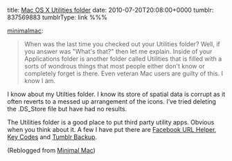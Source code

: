 title: [Mac OS X Utilities folder](http://minimalmac.com/post/836796290/when-was-the-last-time-you-checked-out-your)
date: 2010-07-20T20:08:00+0000
tumblr: 837569883
tumblrType: link
%%%

<p><a href="http://minimalmac.com/post/836796290/when-was-the-last-time-you-checked-out-your" class="tumblr_blog">minimalmac</a>:</p>

<blockquote><p>When was the last time you checked out your Utilities folder? Well, if you answer was "What's that?" then let me explain. Inside of your Applications folder is another folder called Utilities that is filled with a sorts of wondrous things that most people either don't know or completely forget is there. Even veteran Mac users are guilty of this. I know I am.</p></blockquote>

I know about my Utilties folder. I know its store of spatial data is corrupt as it often reverts to a messed up arrangement of the icons. I’ve tried deleting the .DS_Store file but have had no results. 

The Utilities folder is a good place to put third party utility apps. Obvious when you think about it. A few I have put there are [Facebook URL Helper](http://releasecandidateone.com/projects/fb-url), [Key Codes](http://manytricks.com/keycodes/) and [Tumblr Backup](http://staff.tumblr.com/post/286303145/tumblr-backup-mac-beta).

(Reblogged from [Minimal Mac](https://minimalmac.com/post/836796290/when-was-the-last-time-you-checked-out-your))
